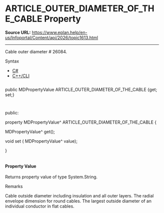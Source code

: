 # ARTICLE_OUTER_DIAMETER_OF_THE_CABLE Property

**Source URL:** https://www.eplan.help/en-us/Infoportal/Content/api/2026/topic1613.html

---

Cable outer diameter # 26084.

Syntax

- [C#](#i-syntax-CS)
- [C++/CLI](#i-syntax-CPP2005)

```
```
public MDPropertyValue ARTICLE_OUTER_DIAMETER_OF_THE_CABLE {get; set;}
```
```

```
```
public:

property MDPropertyValue^ ARTICLE_OUTER_DIAMETER_OF_THE_CABLE {

   MDPropertyValue^ get();

   void set (    MDPropertyValue^ value);

}
```
```

#### Property Value

Returns property value of type System.String.

Remarks

Cable outside diameter including insulation and all outer layers. The radial envelope dimension for round cables. The largest outside diameter of an individual conductor in flat cables.
